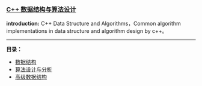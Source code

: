 ### [C++ 数据结构与算法设计](#)

**introduction:**  C++ Data Structure and Algorithms，Common algorithm implementations in data structure and algorithm design by c++。

-----

**目录：**

- [数据结构](./skeleton)
- [算法设计与分析](./algorithms)
- [高级数据结构](./advanced_skeleton)

